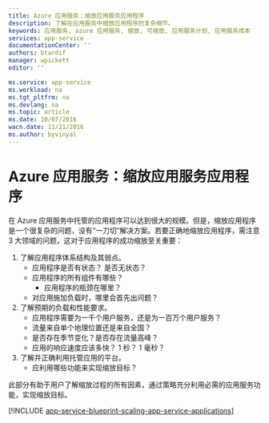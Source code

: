 ```yaml
---
title: Azure 应用服务：缩放应用服务应用程序
description: 了解在应用服务中缩放应用程序的复杂细节。
keywords: 应用服务, azure 应用服务, 缩放, 可缩放, 应用服务计划, 应用服务成本
services: app-service
documentationCenter: ''
authors: btardif
manager: wpickett
editor: ''

ms.service: app-service
ms.workload: na
ms.tgt_pltfrm: na
ms.devlang: na
ms.topic: article
ms.date: 10/07/2016
wacn.date: 11/21/2016
ms.author: byvinyal
---
```


# Azure 应用服务：缩放应用服务应用程序

在 Azure 应用服务中托管的应用程序可以达到很大的规模。但是，缩放应用程序是一个很复杂的问题，没有“一刀切”解决方案。若要正确地缩放应用程序，需注意 3 大领域的问题，这对于应用程序的成功缩放至关重要：

1. 了解应用程序体系结构及其弱点。
    * 应用程序是否有状态？ 是否无状态？
    * 应用程序的所有组件有哪些？
        * 应用程序的瓶颈在哪里？
    * 对应用施加负载时，哪里会首先出问题？
2. 了解预期的负载和性能要求。
    * 应用程序需要为一千个用户服务，还是为一百万个用户服务？
    * 流量来自单个地理位置还是来自全国？
    * 是否存在季节变化？是否存在流量高峰？
    * 应用的响应速度应该多快？ 1 秒？ 1 毫秒？
3. 了解并正确利用托管应用的平台。
    * 应利用哪些功能来实现缩放目标？

此部分有助于用户了解缩放过程的所有因素，通过策略充分利用必需的应用服务功能，实现缩放目标。

[!INCLUDE [app-service-blueprint-scaling-app-service-applications](../../includes/app-service-blueprint-scaling-app-service-applications.md)]

<!---HONumber=Mooncake_0919_2016-->